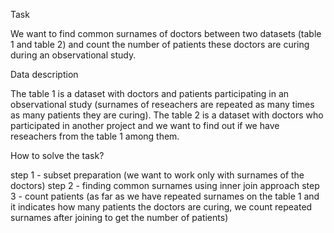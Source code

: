 Task
  
We want to find common surnames of doctors between two datasets (table 1 and table 2) and count the number of patients these doctors are curing during an observational study.

Data description 
 
The table 1 is a dataset with doctors and patients participating in an observational study (surnames of reseachers are repeated as many times as many patients they are curing).
The table 2 is a dataset with doctors who participated in another project and we want to find out if we have reseachers from the table 1 among them.

How to solve the task? 

step 1 - subset preparation (we want to work only with surnames of the doctors)
step 2 - finding common surnames using inner join approach
step 3 - count patients (as far as we have repeated surnames on the table 1 and it indicates how many patients the doctors are curing, 
we count repeated surnames after joining to get the number of patients)

